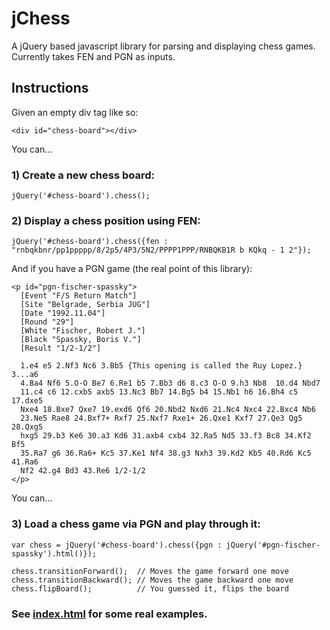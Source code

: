 # jChess
A jQuery based javascript library for parsing and displaying chess games. Currently takes FEN and PGN as inputs.

## Instructions

Given an empty div tag like so:

    <div id="chess-board"></div>

You can...

### 1) Create a new chess board:
    jQuery('#chess-board').chess();

### 2) Display a chess position using FEN:
    jQuery('#chess-board').chess({fen : "rnbqkbnr/pp1ppppp/8/2p5/4P3/5N2/PPPP1PPP/RNBQKB1R b KQkq - 1 2"});

And if you have a PGN game (the real point of this library):

    <p id="pgn-fischer-spassky">      
      [Event "F/S Return Match"]
      [Site "Belgrade, Serbia JUG"]
      [Date "1992.11.04"]
      [Round "29"]
      [White "Fischer, Robert J."]
      [Black "Spassky, Boris V."]
      [Result "1/2-1/2"]

      1.e4 e5 2.Nf3 Nc6 3.Bb5 {This opening is called the Ruy Lopez.} 3...a6
      4.Ba4 Nf6 5.O-O Be7 6.Re1 b5 7.Bb3 d6 8.c3 O-O 9.h3 Nb8  10.d4 Nbd7
      11.c4 c6 12.cxb5 axb5 13.Nc3 Bb7 14.Bg5 b4 15.Nb1 h6 16.Bh4 c5 17.dxe5
      Nxe4 18.Bxe7 Qxe7 19.exd6 Qf6 20.Nbd2 Nxd6 21.Nc4 Nxc4 22.Bxc4 Nb6
      23.Ne5 Rae8 24.Bxf7+ Rxf7 25.Nxf7 Rxe1+ 26.Qxe1 Kxf7 27.Qe3 Qg5 28.Qxg5
      hxg5 29.b3 Ke6 30.a3 Kd6 31.axb4 cxb4 32.Ra5 Nd5 33.f3 Bc8 34.Kf2 Bf5
      35.Ra7 g6 36.Ra6+ Kc5 37.Ke1 Nf4 38.g3 Nxh3 39.Kd2 Kb5 40.Rd6 Kc5 41.Ra6
      Nf2 42.g4 Bd3 43.Re6 1/2-1/2
    </p>

You can...

### 3) Load a chess game via PGN and play through it:
    var chess = jQuery('#chess-board').chess({pgn : jQuery('#pgn-fischer-spassky').html()});
    
    chess.transitionForward();  // Moves the game forward one move
    chess.transitionBackward(); // Moves the game backward one move
    chess.flipBoard();          // You guessed it, flips the board
    

### See [index.html](http://bmarini.github.com/jchess/ "jChess Examples") for some real examples.